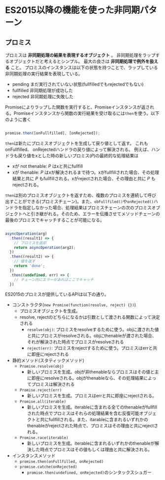 # ES2015以降の機能を使った非同期パターン

## プロミス

プロミスは **非同期処理の結果を表現するオブジェクト** 。
非同期処理をラップするオブジェクトだと考えるとシンプル。
最大の良さは **非同期処理で例外を扱える** こと。
プロミスのインスタンスは以下の状態を持つことで、ラップしている非同期処理の実行結果を表現している。

* pending
  まだ実行されていない状態(fullfilledでもrejectedでもない)
* fullfilled
  非同期処理が成功した
* rejected
  非同期処理に失敗した

Promiseによりラップした関数を実行すると、Promiseインスタンスが返される。Promiseインスタンスから関数の実行結果を受け取るには`then`を使う。以下のように書く

```JavaScript

promise.then([onFullfilled], [onRejected]);

```

`then`は新たにプロミスオブジェクトを生成して戻り値として返す。
これもonFullfilled、 onRejectedハンドラの戻り値によって解決される。
例えば、ハンドラも戻り値をxとした時の新しいプロミス(_P_)の最終的な処理結果は

* xが not thenable: _P_ はxと共にfullfill
* xが thenable: _P_ はxが解決されるまで待つ。xがfullfillされた場合、その処理結果と共に _P_ もfullfillされる。xがrejectされた場合、その理由と共に _P_ もrejectされる。

`then`は別のプロミスオブジェクトを返すため、複数のプロミスを連続して呼び出すことができる(プロミスチェーン)。また、`obFullfiled()`や`onRejected()`ハンドラを指定しなかった場合、処理結果はプロミスチェーンの次のプロミスオブジェクトへと引き継がれる。そのため、エラーを伝播させてメソッドチェーンの最後のプロミスでキャッチすることが可能になる。

```JavaScript

asyncOperation(arg)
  .then((result1) => {
    // プロミスを返却
    return asyncOperation(arg2);
  })
  .then((result2) => {
    // 値を返す
    return 'done';
  })
  .then((undefined, err) => {
    // チェーン内にエラーがあればここでキャッチ
  })

```

ES2015のプロミスが提供しているAPIは以下の通り。

* コンストラクタ(`new Promise(function(resolve, reject) {})`)
  - プロミスオブジェクトを生成。
  - resolve, rejectのどちらになるかは引数として渡される関数によって決定される
    - `resolve(obj)`: プロミスをresolveするために使う。objに渡された値と共にプロミスがresolveされる。objにthenableが渡された場合、それが解決された時点でプロミスがresolveされる
    - `reject(err)`: プロミスをrejectするために使う。プロミスはerrと共に即座にrejectされる
* 静的メソッド(スタティックメソッド)
  - `Promise.resolve(obj)`
    - 新しいプロミスを生成。objが非thenableならプロミスはその値と主に即座にresolveされる。objがthenableなら、その処理結果によってプロミスは解決される
  - `Promise.reject(err)`
    - 新しいプロミスを生成。プロミスはerrと共に即座にrejectされる。
  - `Promise.all(iterable)`
    - 新しいプロミスを生成。iterableに含まれる全てのthenableがfullfillされた時点でプロミスはそれらの処理結果を含む反復可能オブジェクトと共にfullfillされる。また、itarableに含まれるいずれかのthenableがrejectされた時点で、プロミスはその理由と共にrejectされる。
  - `Promise.race(iterable)`
    - 新しいプロミスを生成。iterableに含まれるいずれかのthenableが解決した時点でプロミスはその値もしくは理由と共に解決される。
* インスタンスメソッド
  - `promise.then(onFullfilled, onRejected)`
  - `promise.catche(onRejected)`
    - `promise.then(undefined, onRejected)`のシンタックスシュガー
